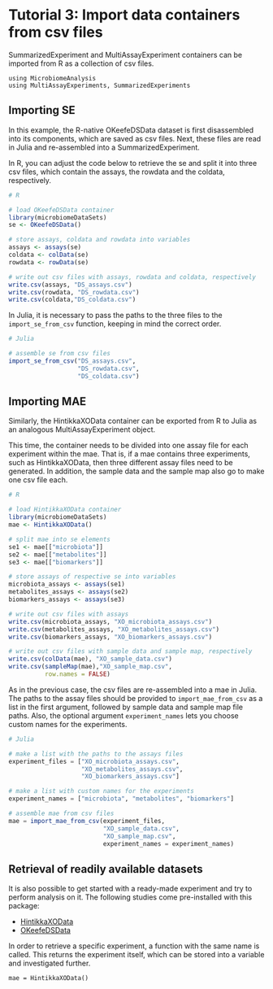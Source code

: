 # Tutorial 3: Import data containers from csv files

SummarizedExperiment and MultiAssayExperiment containers can be imported from R
as a collection of csv files.

```@setup mae2
using MicrobiomeAnalysis
using MultiAssayExperiments, SummarizedExperiments
```

## Importing SE

In this example, the R-native OKeefeDSData dataset is first disassembled into
its components, which are saved as csv files. Next, these files are read in Julia
and re-assembled into a SummarizedExperiment.

In R, you can adjust the code below to retrieve the se and split it into three csv files, which contain the assays, the rowdata and the coldata, respectively.

```r
# R

# load OKeefeDSData container
library(microbiomeDataSets)
se <- OKeefeDSData()

# store assays, coldata and rowdata into variables
assays <- assays(se)
coldata <- colData(se)
rowdata <- rowData(se)

# write out csv files with assays, rowdata and coldata, respectively
write.csv(assays, "DS_assays.csv")
write.csv(rowdata, "DS_rowdata.csv")
write.csv(coldata,"DS_coldata.csv")
```

In Julia, it is necessary to pass the paths to the three files to the `import_se_from_csv` function, keeping in mind the correct order.

```julia
# Julia

# assemble se from csv files
import_se_from_csv("DS_assays.csv",
                   "DS_rowdata.csv",
                   "DS_coldata.csv")
```

## Importing MAE

Similarly, the HintikkaXOData container can be exported from R to Julia as an analogous MultiAssayExperiment object.

This time, the container needs to be divided into one assay file for each experiment within the mae. That is, if a mae contains three experiments, such as HintikkaXOData, then three different assay files need to be generated. In addition,
the sample data and the sample map also go to make one csv file each.

```r
# R

# load HintikkaXOData container
library(microbiomeDataSets)
mae <- HintikkaXOData()

# split mae into se elements
se1 <- mae[["microbiota"]]
se2 <- mae[["metabolites"]]
se3 <- mae[["biomarkers"]]

# store assays of respective se into variables
microbiota_assays <- assays(se1)
metabolites_assays <- assays(se2)
biomarkers_assays <- assays(se3)

# write out csv files with assays
write.csv(microbiota_assays, "XO_microbiota_assays.csv")
write.csv(metabolites_assays, "XO_metabolites_assays.csv")
write.csv(biomarkers_assays, "XO_biomarkers_assays.csv")

# write out csv files with sample data and sample map, respectively
write.csv(colData(mae), "XO_sample_data.csv")
write.csv(sampleMap(mae),"XO_sample_map.csv",
          row.names = FALSE)
```

As in the previous case, the csv files are re-assembled into a mae in Julia. The paths to the assay files should be provided to `import_mae_from_csv` as a list in the first argument, followed by sample data and sample map file paths. Also, the optional argument `experiment_names` lets you choose custom names for the experiments.

```julia
# Julia

# make a list with the paths to the assays files
experiment_files = ["XO_microbiota_assays.csv",
                    "XO_metabolites_assays.csv",
                    "XO_biomarkers_assays.csv"]

# make a list with custom names for the experiments
experiment_names = ["microbiota", "metabolites", "biomarkers"]

# assemble mae from csv files
mae = import_mae_from_csv(experiment_files,
                          "XO_sample_data.csv",
                          "XO_sample_map.csv",
                          experiment_names = experiment_names)
```

## Retrieval of readily available datasets

It is also possible to get started with a ready-made experiment and try to perform analysis on it. The following studies come pre-installed with this package:

- [HintikkaXOData](https://www.mdpi.com/1660-4601/18/8/4049)
- [OKeefeDSData](https://dx.doi.org/10.1038/ncomms7342)

In order to retrieve a specific experiment, a function with the same name is called. This returns the experiment itself, which can be stored into a variable and investigated further.

```@example mae2
mae = HintikkaXOData()
```
